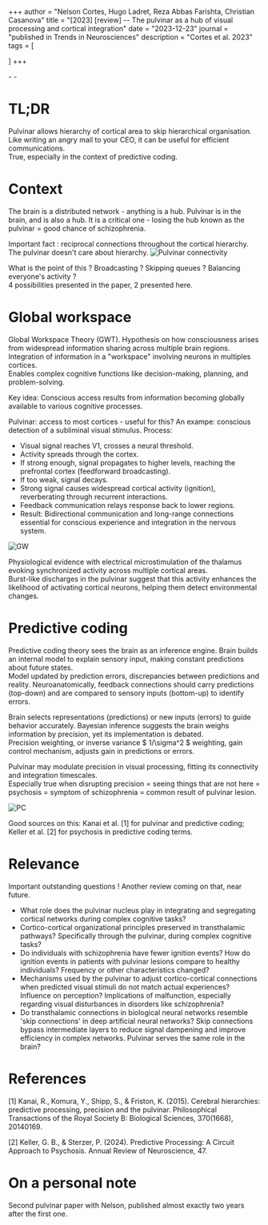 +++
author = "Nelson Cortes, Hugo Ladret, Reza Abbas Farishta, Christian Casanova"
title = "[2023] [review] -- The pulvinar as a hub of visual processing and cortical integration"
date = "2023-12-23"
journal = "published in Trends in Neurosciences"
description = "Cortes et al. 2023"
tags = [

]
+++

[<i class="fa-solid fa-book"></i>](https://www.cell.com/trends/neurosciences/fulltext/S0166-2236(23)00270-9) - [<i class="fa-solid fa-file-pdf"></i>](https://hugoladret.github.io/publications/cortes_et_al_review.pdf) - [<i class="fa-solid fa-quote-left"></i>](https://scholar.google.com/scholar?hl=en&as_sdt=0%2C5&q=the+pulvinar+as+a+hub+of+visual+processing&oq=the+pulv#d=gs_cit&t=1717748135947&u=%2Fscholar%3Fq%3Dinfo%3AzGnPca2BELEJ%3Ascholar.google.com%2F%26output%3Dcite%26scirp%3D1%26hl%3Dfr)

<!--more-->
# TL;DR
Pulvinar allows hierarchy of cortical area to skip hierarchical organisation.\
Like writing an angry mail to your CEO, it can be useful for efficient communications.\
True, especially in the context of predictive coding.


# Context
The brain is a distributed network - anything is a hub. Pulvinar is in the brain, and is also a hub. It is a critical one - losing the hub known as the pulvinar = good chance of schizophrenia. 

Important fact : reciprocal connections throughout the cortical hierarchy. The pulvinar doesn't care about hierarchy.
![Pulvinar connectivity](https://hugoladret.github.io/publications/imgs/cortes_et_al_review_1.jpg)

What is the point of this ? Broadcasting ? Skipping queues ? Balancing everyone's activity ?  
4 possibilities presented in the paper, 2 presented here.

# Global workspace 
Global Workspace Theory (GWT). Hypothesis on how consciousness arises from widespread information sharing across multiple brain regions. \
Integration of information in a "workspace" involving neurons in multiples cortices. \
Enables complex cognitive functions like decision-making, planning, and problem-solving. 

Key idea: Conscious access results from information becoming globally available to various cognitive processes.

Pulvinar: access to most cortices - useful for this? An exampe: conscious detection of a subliminal visual stimulus. Process:
* Visual signal reaches V1, crosses a neural threshold.
* Activity spreads through the cortex.
* If strong enough, signal propagates to higher levels, reaching the prefrontal cortex (feedforward broadcasting).
* If too weak, signal decays.
* Strong signal causes widespread cortical activity (ignition), reverberating through recurrent interactions.
* Feedback communication relays response back to lower regions.
* Result: Bidirectional communication and long-range connections essential for conscious experience and integration in the nervous system.

![GW](https://hugoladret.github.io/publications/imgs/cortes_et_al_review_2.jpg)

Physiological evidence with electrical microstimulation of the thalamus evoking synchronized activity across multiple cortical areas.    
Burst-like discharges in the pulvinar suggest that this activity enhances the likelihood of activating cortical neurons, helping them detect environmental changes.

# Predictive coding 
Predictive coding theory sees the brain as an inference engine. Brain builds an internal model to explain sensory input, making constant predictions about future states.  
Model updated by prediction errors, discrepancies between predictions and reality. Neuroanatomically, feedback connections should carry predictions (top-down) and are compared to sensory inputs (bottom-up) to identify errors. 

Brain selects representations (predictions) or new inputs (errors) to guide behavior accurately. Bayesian inference suggests the brain weighs information by precision, yet its implementation is debated.  
Precision weighting, or inverse variance $ 1/\sigma^2 $ weighting, gain control mechanism, adjusts gain in predictions or errors.  

Pulvinar may modulate precision in visual processing, fitting its connectivity and integration timescales.   
Especially true when disrupting precision = seeing things that are not here = psychosis = symptom of schizophrenia = common result of pulvinar lesion.

![PC](https://hugoladret.github.io/publications/imgs/cortes_et_al_review_3.jpg)

Good sources on this: Kanai et al. [1] for pulvinar and predictive coding; Keller et al. [2] for psychosis in predictive coding terms.
# Relevance
Important outstanding questions ! Another review coming on that, near future.

* What role does the pulvinar nucleus play in integrating and segregating cortical networks during complex cognitive tasks?
* Cortico-cortical organizational principles preserved in transthalamic pathways? Specifically through the pulvinar, during complex cognitive tasks?
* Do individuals with schizophrenia have fewer ignition events? How do ignition events in patients with pulvinar lesions compare to healthy individuals? Frequency or other characteristics changed?
* Mechanisms used by the pulvinar to adjust cortico-cortical connections when predicted visual stimuli do not match actual experiences? Influence on perception? Implications of malfunction, especially regarding visual disturbances in disorders like schizophrenia?
* Do transthalamic connections in biological neural networks resemble 'skip connections' in deep artificial neural networks? Skip connections bypass intermediate layers to reduce signal dampening and improve efficiency in complex networks. Pulvinar serves the same role in the brain? 


# References 
[1] Kanai, R., Komura, Y., Shipp, S., & Friston, K. (2015). Cerebral hierarchies: predictive processing, precision and the pulvinar. Philosophical Transactions of the Royal Society B: Biological Sciences, 370(1668), 20140169.

[2] Keller, G. B., & Sterzer, P. (2024). Predictive Processing: A Circuit Approach to Psychosis. Annual Review of Neuroscience, 47.


# On a personal note
Second pulvinar paper with Nelson, published almost exactly two years after the first one. 